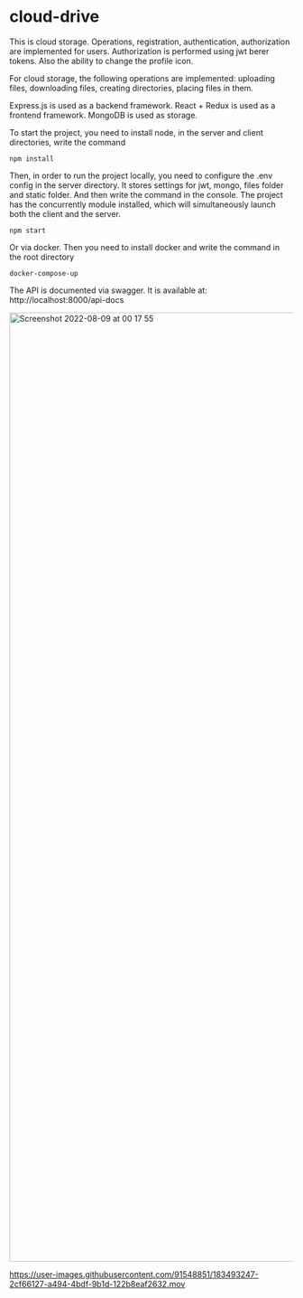 # cloud-drive

This is cloud storage. Operations, registration, authentication, authorization are implemented for users. Authorization is performed using jwt berer tokens. Also the ability to change the profile icon.

For cloud storage, the following operations are implemented: uploading files, downloading files, creating directories, placing files in them.

Express.js is used as a backend framework. React + Redux is used as a frontend framework. MongoDB is used as storage.

To start the project, you need to install node, in the server and client directories, write the command

```console
npm install
```

Then, in order to run the project locally, you need to configure the .env config in the server directory. It stores settings for jwt, mongo, files folder and static folder. And then write the command in the console. The project has the concurrently module installed, which will simultaneously launch both the client and the server.

```console
npm start
```

Or via docker. Then you need to install docker and write the command in the root directory

```console
docker-compose-up
```

The API is documented via swagger. It is available at:
http://localhost:8000/api-docs

<img width="1680" alt="Screenshot 2022-08-09 at 00 17 55" src="https://user-images.githubusercontent.com/91548851/183518082-638c65df-8a86-4350-85a5-a4c876ae87dd.png">

https://user-images.githubusercontent.com/91548851/183493247-2cf66127-a494-4bdf-9b1d-122b8eaf2632.mov
